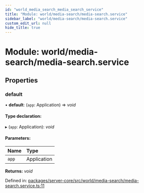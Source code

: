 ```yaml
---
id: "world_media_search_media_search_service"
title: "Module: world/media-search/media-search.service"
sidebar_label: "world/media-search/media-search.service"
custom_edit_url: null
hide_title: true
---
```


# Module: world/media-search/media-search.service

## Properties

### default

• **default**: (`app`: Application) => *void*

#### Type declaration:

▸ (`app`: Application): *void*

#### Parameters:

| Name | Type |
| :------ | :------ |
| `app` | Application |

**Returns:** *void*

Defined in: [packages/server-core/src/world/media-search/media-search.service.ts:11](https://github.com/xr3ngine/xr3ngine/blob/7e8e151f1/packages/server-core/src/world/media-search/media-search.service.ts#L11)
